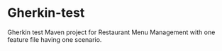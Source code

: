 # Gherkin-test
Gherkin test
Maven project for Restaurant Menu Management with one feature file having one scenario.
